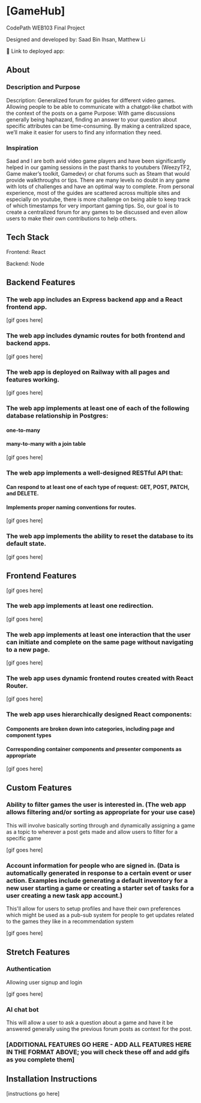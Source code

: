 # [GameHub]

CodePath WEB103 Final Project

Designed and developed by: Saad Bin Ihsan, Matthew Li

🔗 Link to deployed app:

## About

### Description and Purpose
Description: Generalized forum for guides for different video games. Allowing people to be able to communicate with a chatgpt-like chatbot with the context of the posts on a game
Purpose: With game discussions generally being haphazard, finding an answer to your question about specific attributes can be time-consuming. By making a centralized space, we’ll make it easier for users to find any information they need.


### Inspiration

Saad and I are both avid video game players and have been significantly helped in our gaming sessions in the past thanks to youtubers (WeezyTF2, Game maker’s toolkit, Gamedev) or chat forums such as Steam that would provide walkthroughs or tips. There are many levels no doubt in any game with lots of challenges and have an optimal way to complete.  From personal experience, most of the guides are scattered across multiple sites and especially on youtube, there is more challenge on being able to keep track of which timestamps for very important gaming tips. So, our goal is to create a centralized forum for any games to be discussed and even allow users to make their own contributions to help others. 

## Tech Stack

Frontend: React

Backend: Node

## Backend Features

### The web app includes an Express backend app and a React frontend app.

[gif goes here]


### The web app includes dynamic routes for both frontend and backend apps.

[gif goes here]


### The web app is deployed on Railway with all pages and features working.

[gif goes here]


### The web app implements at least one of each of the following database relationship in Postgres:
  #### one-to-many
  #### many-to-many with a join table

[gif goes here]


### The web app implements a well-designed RESTful API that:
  #### Can respond to at least one of each type of request: GET, POST, PATCH, and DELETE.
  #### Implements proper naming conventions for routes.

[gif goes here]


### The web app implements the ability to reset the database to its default state.

[gif goes here]


## Frontend Features

[gif goes here]


### The web app implements at least one redirection.

[gif goes here]


### The web app implements at least one interaction that the user can initiate and complete on the same page without navigating to a new page.

[gif goes here]


### The web app uses dynamic frontend routes created with React Router.

[gif goes here]


### The web app uses hierarchically designed React components:
#### Components are broken down into categories, including page and component types
#### Corresponding container components and presenter components as appropriate

[gif goes here]


## Custom Features 

### Ability to filter games the user is interested in. (The web app allows filtering and/or sorting as appropriate for your use case)

This will involve basically sorting through and dynamically assigning a game as a topic to wherever a post gets made and allow users to filter for a specific game

[gif goes here]

### Account information for people who are signed in. (Data is automatically generated in response to a certain event or user action. Examples include generating a default inventory for a new user starting a game or creating a starter set of tasks for a user creating a new task app account.)

This'll allow for users to setup profiles and have their own preferences which might be used as a pub-sub system for people to get updates related to the games they like in a recommendation system

[gif goes here]


## Stretch Features

### Authentication

Allowing user signup and login

[gif goes here]

### AI chat bot 

This will allow a user to ask a question about a game and have it be answered generally using the previous forum posts as context for the post.

### [ADDITIONAL FEATURES GO HERE - ADD ALL FEATURES HERE IN THE FORMAT ABOVE; you will check these off and add gifs as you complete them]

## Installation Instructions

[instructions go here]
